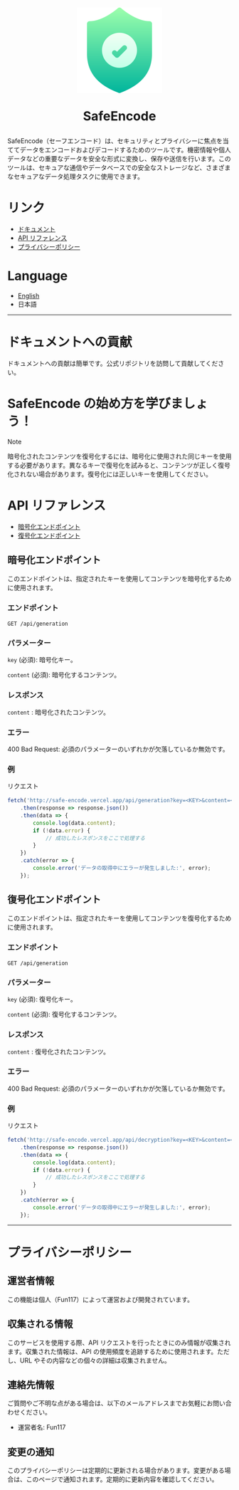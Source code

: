 <h1 align="center">
	<img src="../public/assets/brand/SafeEncode/safe-encode192x192.png"/>
	<p>SafeEncode</p>
</h1>

SafeEncode（セーフエンコード）は、セキュリティとプライバシーに焦点を当ててデータをエンコードおよびデコードするためのツールです。機密情報や個人データなどの重要なデータを安全な形式に変換し、保存や送信を行います。このツールは、セキュアな通信やデータベースでの安全なストレージなど、さまざまなセキュアなデータ処理タスクに使用できます。

# リンク

- [ドキュメント](https://safe-encode.vercel.app/docs)
- [API リファレンス](https://safe-encode.vercel.app/docs/api-reference)
- [プライバシーポリシー](https://safe-encode.vercel.app/docs/privacy-policy)

# Language
- [English](https://github.com/Fun117/SafeEncode#readme)
- 日本語

---

# ドキュメントへの貢献

ドキュメントへの貢献は簡単です。公式リポジトリを訪問して貢献してください。

# SafeEncode の始め方を学びましょう！

> [!NOTE]
> 暗号化されたコンテンツを復号化するには、暗号化に使用された同じキーを使用する必要があります。異なるキーで復号化を試みると、コンテンツが正しく復号化されない場合があります。復号化には正しいキーを使用してください。

# API リファレンス
- [暗号化エンドポイント](#暗号化エンドポイント)
- [復号化エンドポイント](#復号化エンドポイント)

## 暗号化エンドポイント

このエンドポイントは、指定されたキーを使用してコンテンツを暗号化するために使用されます。

### エンドポイント

```
GET /api/generation
```

### パラメーター

`key` (必須): 暗号化キー。

`content` (必須): 暗号化するコンテンツ。

### レスポンス

`content` : 暗号化されたコンテンツ。

### エラー

400 Bad Request: 必須のパラメーターのいずれかが欠落しているか無効です。

### 例

リクエスト

```js
fetch('http://safe-encode.vercel.app/api/generation?key=<KEY>&content=<CONTENT>')
	.then(response => response.json())
	.then(data => {
		console.log(data.content);
		if (!data.error) {
			// 成功したレスポンスをここで処理する
		}
	})
	.catch(error => {
		console.error('データの取得中にエラーが発生しました:', error);
	});
```

## 復号化エンドポイント

このエンドポイントは、指定されたキーを使用してコンテンツを復号化するために使用されます。

### エンドポイント

```
GET /api/generation
```

### パラメーター

`key` (必須): 復号化キー。

`content` (必須): 復号化するコンテンツ。

### レスポンス

`content` : 復号化されたコンテンツ。

### エラー

400 Bad Request: 必須のパラメーターのいずれかが欠落しているか無効です。

### 例

リクエスト

```js
fetch('http://safe-encode.vercel.app/api/decryption?key=<KEY>&content=<CONTENT>')
	.then(response => response.json())
	.then(data => {
		console.log(data.content);
		if (!data.error) {
			// 成功したレスポンスをここで処理する
		}
	})
	.catch(error => {
		console.error('データの取得中にエラーが発生しました:', error);
	});
```

---

# プライバシーポリシー

## 運営者情報

この機能は個人（Fun117）によって運営および開発されています。

## 収集される情報

このサービスを使用する際、API リクエストを行ったときにのみ情報が収集されます。収集された情報は、API の使用頻度を追跡するために使用されます。ただし、URL やその内容などの個々の詳細は収集されません。

## 連絡先情報

ご質問やご不明な点がある場合は、以下のメールアドレスまでお気軽にお問い合わせください。

- 運営者名: Fun117

## 変更の通知

このプライバシーポリシーは定期的に更新される場合があります。変更がある場合は、このページで通知されます。定期的に更新内容を確認してください。